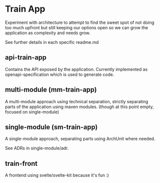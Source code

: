 # Train App

Experiment with architecture to attempt to find the sweet spot of
not doing too much upfront but still keeping our options open so
we can grow the application as complexity and needs grow.

See further details in each specific readme.md

## api-train-app 

Contains the API exposed by the application.
Currently implemented as openapi-specification which is used to generate code.

## multi-module (mm-train-app)

A multi-module approach using technical separation, strictly separating parts of the application using maven modules.
(though at this point empty, focused on single-module)

## single-module (sm-train-app)

A single-module approach, separating parts using ArchUnit where needed.

See ADRs in single-module/adr.

## train-front

A frontend using svelte/svelte-kit because it's fun :)
